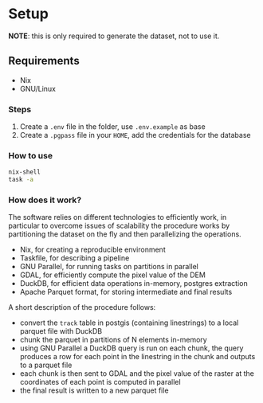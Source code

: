 # Setup

**NOTE**: this is only required to generate the dataset, not to use it.

## Requirements
- Nix
- GNU/Linux

### Steps
1. Create a `.env` file in the folder, use `.env.example` as base
2. Create a `.pgpass` file in your `HOME`, add the credentials for the database

### How to use
```bash
nix-shell
task -a
```

### How does it work?
The software relies on different technologies to efficiently work, in particular to overcome issues of scalability the procedure works by partitioning the dataset on the fly and then parallelizing the operations.
- Nix, for creating a reproducible environment
- Taskfile, for describing a pipeline
- GNU Parallel, for running tasks on partitions in parallel
- GDAL, for efficiently compute the pixel value of the DEM
- DuckDB, for efficient data operations in-memory, postgres extraction
- Apache Parquet format, for storing intermediate and final results


A short description of the procedure follows:
- convert the `track` table in postgis (containing linestrings) to a local parquet file with DuckDB
- chunk the parquet in partitions of N elements in-memory
- using GNU Parallel a DuckDB query is run on each chunk, the query produces a row for each point in the linestring in the chunk and outputs to a parquet file
- each chunk is then sent to GDAL and the pixel value of the raster at the coordinates of each point is computed in parallel
- the final result is written to a new parquet file

